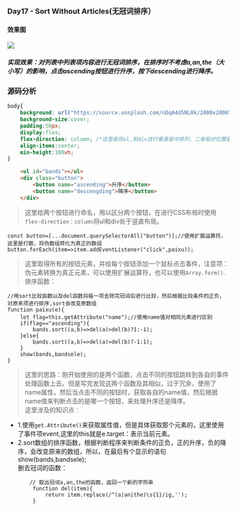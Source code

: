 ### Day17 - Sort Without Articles(无冠词排序）
#### 效果图

![](https://github.com/SUNNERCMS/30daysJavascript/blob/master/17%20-%20%E6%95%B0%E7%BB%84%E6%8E%92%E5%BA%8F/show.PNG)
##### 实现效果：对列表中列表项内容进行无冠词排序，在排序时不考虑a,an,the（大小写）的影响，点击ascending按钮进行升序，按下descending进行降序。
### 源码分析
```CSS
body{
    background: url("https://source.unsplash.com/nDqA4d5NL0k/2000x2000");
    background-size:cover;
    padding:50px;
    display:flex;
    flex-direction: column; /*这里是将ul,和div进行垂直居中排列，二者相对位置是上下，不加的话相对位置水平*/
    align-items:center;
    min-height:100vh;
}
```
```HTML
    <ul id="bands"></ul>
    <div class="button">
        <button name="ascending">升序</button>
        <button name="descengding">降序</button>
    </div>
```
> 这里给两个按钮进行命名，用以区分两个按钮，在进行CSS布局时使用`flex-direction：column`将ul和div处于竖直布局。
```JS
const button=[...document.querySelectorAll("button")];//使用扩展运算符，这里是打散，将伪数组转化为真正的数组
button.forEach(item=>item.addEventListener("click",paixu));
```
> 这里取得所有的按钮元素，并给每个按钮添加一个鼠标点击事件，注意项：伪元素转换为真正元素，可以使用扩展运算符，也可以使用`Array.form()`.
排序函数：
```JS        
//用sort比较函数以及del函数将每一项去除完冠词后进行比较，然后根据比较条件的正负，对原来项进行排序,sort会改变原数组
function paixu(e){
    let flag=this.getAttribute("name");//使用name值对相同元素进行区别
    if(flag=="ascending"){
        bands.sort((a,b)=>del(a)>del(b)?1:-1); 
    }else{
        bands.sort((a,b)=>del(a)>del(b)?-1:1);
    }
    show(bands,bandsele);
}
```
>  这里的思路：刚开始使用的是两个函数，点击不同的按钮跳转到各自的事件处理函数上去。但是写完发现这两个函数及其相似，过于冗余，使用了name属性，然后当点击不同的按钮时，获取各自的name值，然后根据name值来判断点击的是哪一个按钮，来处理升序还是降序。  
这里涉及的知识点：    
- 1.使用`get.Attribute()`来获取属性值，但是具体获取那个元素的，这里使用了事件项event,这里的this就是e.target：表示当前元素。  
- 2.sort数组的排序函数，根据判断程序来判断条件的正负，正的升序，负的降序，会改变原来的数组，所以，在最后有个显示的语句show(bands,bandsele);  
删去冠词的函数：  
```JS
       // 取出冠词a,an,the的函数，返回一个新的字符串
        function del(item){
            return item.replace(/^(a|an|the)\s{1}/ig,'');
        }
```
```JS
```

